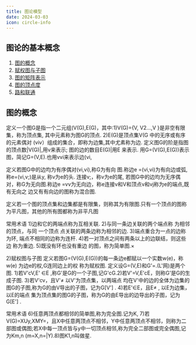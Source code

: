 ```yaml
---
title: 图论模型
date: 2024-03-03
icon: circle-info
--- 
```


## 图论的基本概念

1. [图的概念](##图的概念)
2. [赋权图与子图](##赋权图与子图)
3. [图的矩阵表示](##图的矩阵表示)
4. [图的顶点度](##图的顶点度)
5. [路和联通](##路和联通)

## 图的概念

定义一个图G是指一个二元组(V(G),E(G)，其中:1)V(G)={V, V2…,V
}是非空有限集，称为顶点集,
其中元素称为图G的顶点.
2)E(G)是顶点集V(G
中的无序或有序的元素偶对
(viv）组成的集合，即称为边集,其中尤素称为边.
定义图G的阶是指图的顶点数|V(G)|,用v来表示;
图的边的数目E(G)|用E
来表示.
用G=(V(G),E(G))表示图，简记G=(V,E).也用vvi来表示边(vi,

定义若图G中的边均为有序偶对(vi,vi),称G为有向
图.称边e =(vi,vi)为有向边或弧,称e=(vi,v;)是从y,
称v为e的头.
连接v;，称v为e的尾,
若图G中的边均为无序偶对，称G为无向图.称边e =vv为无向边，称e连接v和V和顶点v和vj称为e的端点,既有无向之
边又有有向边的图称为混合图.

定义若一个图的顶点集和边集都是有限集，则称其为有限图.只有一个顶点的图称为平凡图，其他的所有图都称为非平凡图

常用术语
1)边和它的两端点称为互相关联.
2)与同一条边关联的两个端点称
为相邻的顶点，与同
一个顶点
点关联的两条边称为相邻的边.
3)端点重合为一点的边称为环,
端点不相同的边称为连杆.
4)若一对顶点之间有两条以上的边联结，则这些边
称为重边.
5)既没有环也没有重边
的图，称为简单图.×

2)赋权图与子图
定义若图G=(V(G),E(G))的每一条边e都赋以一个实数w(e)，称w(e)
为边e的权,G连同边上的权
称为赋权图.
定义设G=(V,E)和G'=.(L'网)是两个图.
1)若V'cV,E' ∈E ,称G'是G的一个子图,记G'cG.2)若V'=V,E'cE，则称G'是G的生成子图.
3)若V'cv，且V'≠
以V'为顶点集，以两端点
均在V'中的边的全体为边集的图G的子图,称为G的由V导出的子图，记为G[V'] .
4)若E'∈E，且E≠ ,
以E为边集，以E的端点
集为顶点集的图G的子图，称为G的由E导出的边导出的子图，记为G[E'] .

常用术语
6)任意两顶点都相邻的简单图,称为完全图.记为K,
7)若V(G)=XUy,XMY=，且X中任意两顶点不相邻，Y中任意两顶点不相邻，则称为二部图或偶图;若X中每一顶点皆与y中一切顶点相邻,称为完全二部图或完全偶图,记为Km,n (m=X,n=|Y).8)图K1,n叫做星.